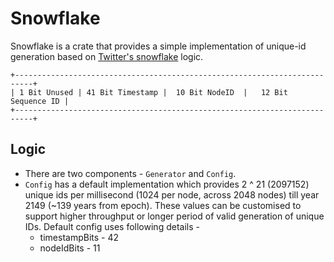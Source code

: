 # Snowflake
Snowflake is a crate that provides a simple implementation of unique-id generation based on [Twitter's snowflake](https://blog.twitter.com/engineering/en_us/a/2010/announcing-snowflake) logic.
```
+--------------------------------------------------------------------------+
| 1 Bit Unused | 41 Bit Timestamp |  10 Bit NodeID  |   12 Bit Sequence ID |
+--------------------------------------------------------------------------+
```
## Logic
- There are two components - `Generator` and `Config`.
- `Config` has a default implementation which provides 2 ^ 21 (2097152) unique ids per millisecond (1024 per node, across 2048 nodes) till year 2149 (~139 years from epoch). These values can be customised to support higher throughput or longer period of valid generation of unique IDs. Default config uses following details -
  - timestampBits - 42
  - nodeIdBits - 11
